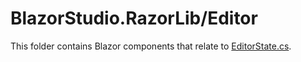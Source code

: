 ﻿# BlazorStudio.RazorLib/Editor
This folder contains Blazor components that relate to [EditorState.cs](/BlazorStudio.ClassLib/Store/EditorCase/EditorState.cs).